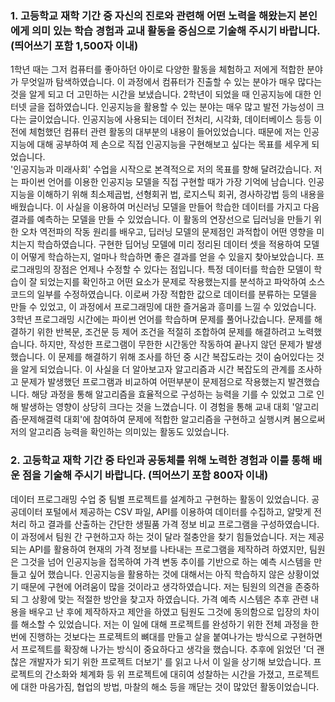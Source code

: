 ### 1. 고등학교 재학 기간 중 자신의 진로와 관련해 어떤 노력을 해왔는지 본인에게 의미 있는 학습 경험과 교내 활동을 중심으로 기술해 주시기 바랍니다. (띄어쓰기 포함 1,500자 이내)  
 1학년 때는 그저 컴퓨터를 좋아하던 아이로 다양한 활동을 체험하고 저에게 적합한 분야가 무엇일까 탐색하였습니다. 
 이 과정에서 컴퓨터가 진출할 수 있는 분야가 매우 많다는 것을 알게 되고 더 고민하는 시간을 보냈습니다. 
 2학년이 되었을 때 인공지능에 대한 인터넷 글을 접하였습니다. 
 인공지능을 활용할 수 있는 분야는 매우 많고 발전 가능성이 크다는 글이었습니다. 
 인공지능에 사용되는 데이터 전처리, 시각화, 데이터베이스 등등 이전에 체험했던 컴퓨터 관련 활동의 대부분의 내용이 들어있었습니다. 
 때문에 저는 인공지능에 대해 공부하여 제 손으로 직접 인공지능을 구현해보고 싶다는 목표를 세우게 되었습니다.   
 '인공지능과 미래사회' 수업을 시작으로 본격적으로 저의 목표를 향해 달려갔습니다. 
 저는 파이썬 언어를 이용한 인공지능 모델을 직접 구현할 때가 가장 기억에 남습니다. 
 인공지능을 이해하기 위해 최소제곱법, 선형회귀 법, 로지스틱 회귀, 경사하강법 등의 내용을 배웠습니다. 
 이 사실을 이용하여 머신러닝 모델을 만들어 학습한 데이터를 가지고 다음 결과를 예측하는 모델을 만들 수 있었습니다. 
 이 활동의 연장선으로 딥러닝을 만들기 위한 오차 역전파의 작동 원리를 배우고, 딥러닝 모델의 문제점인 과적합이 어떤 영향을 미치는지 학습하였습니다. 
 구현한 딥어닝 모델에 미리 정리된 데이터 셋을 적용하여 모델이 어떻게 학습하는지, 얼마나 학습하면 좋은 결과를 얻을 수 있을지 찾아보았습니다. 
 프로그래밍의 장점은 언제나 수정할 수 있다는 점입니다. 
 특정 데이터를 학습한 모델이 학습이 잘 되었는지를 확인하고 어떤 요소가 문제로 작용했는지를 분석하고 파악하여 소스코드의 일부를 수정하였습니다. 
 이로써 가장 적합한 값으로 데이터를 분류하는 모델을 만들 수 있었고, 이 과정에서 프로그래밍에 대한 즐거움과 흥미를 느낄 수 있었습니다.  
 3학년 프로그래밍 시간에는 파이썬 언어를 학습하며 문제를 풀어나갔습니다. 
 문제를 해결하기 위한 반복문, 조건문 등 제어 조건을 적절히 조합하여 문제를 해결하려고 노력했습니다. 
 하지만, 작성한 프로그램이 무한한 시간동안 작동하여 끝나지 않던 문제가 발생했습니다. 
 이 문제를 해결하기 위해 조사를 하던 중 시간 복잡도라는 것이 숨어있다는 것을 알게 되었습니다. 
 이 사실을 더 알아보고자 알고리즘과 시간 복잡도의 관계를 조사하고 문제가 발생했던 프로그램과 비교하여 어떤부분이 문제점으로 작용했는지 발견했습니다. 
 해당 과정을 통해 알고리즘을 효율적으로 구성하는 능력을 기를 수 있었고 그로 인해 발생하는 영향이 상당히 크다는 것을 느꼈습니다. 
 이 경험을 통해 교내 대회 '알고리즘·문제해결력 대회'에 참여하여 문제에 적합한 알고리즘을 구현하고 실행시켜 봄으로써 저의 알고리즘 능력을 확인하는 의미있는 활동도 있었습니다. 

### 2. 고등학교 재학 기간 중 타인과 공동체를 위해 노력한 경험과 이를 통해 배운 점을 기술해 주시기 바랍니다. (띄어쓰기 포함 800자 이내)  
 데이터 프로그래밍 수업 중 팀별 프로젝트를 설계하고 구현하는 활동이 있었습니다. 
 공공데이터 포털에서 제공하는 CSV 파일, API를 이용하여 데이터를 수집하고, 알맞게 전처리 하고 결과를 산출하는 간단한 생필품 가격 정보 비교 프로그램을 구성하였습니다. 
 이 과정에서 팀원 간 구현하고자 하는 것이 달라 절충안을 찾기 힘들었습니다. 
 저는 제공되는 API를 활용하여 현재의 가격 정보를 나타내는 프로그램을 제작하려 하였지만, 팀원은 그것을 넘어 인공지능을 접목하여 가격 변동 추이를 기반으로 하는 예측 시스템을 만들고 싶어 했습니다. 
 인공지능을 활용하는 것에 대해서는 아직 학습하지 않은 상황이었기 때문에 구현에 어려움이 많을 것이라고 생각하였습니다. 
 저는 팀원의 의견을 존중하되 그 상황에 맞는 적절한 방안을 찾고자 하였습니다. 
 가격 예측 시스템은 추후 관련 내용을 배우고 난 후에 제작하자고 제안을 하였고 팀원도 그것에 동의함으로 입장의 차이를 해소할 수 있었습니다. 
 저는 이 일에 대해 프로젝트를 완성하기 위한 전체 과정을 한 번에 진행하는 것보다는 프로젝트의 뼈대를 만들고 살을 붙여나가는 방식으로 구현하면서 프로젝트를 확장해 나가는 방식이 중요하다고 생각을 했습니다. 
 추후에 읽었던 '더 괜찮은 개발자가 되기 위한 프로젝트 더보기' 를 읽고 나서 이 일을 상기해 보았습니다. 
 프로젝트의 간소화와 체계화 등 위 프로젝트에 대히여 성찰하는 시간을 가졌고, 프로젝트에 대한 마음가짐, 협업의 방법, 마찰의 해소 등을 깨닫는 것이 많았던 활동이었습니다. 
